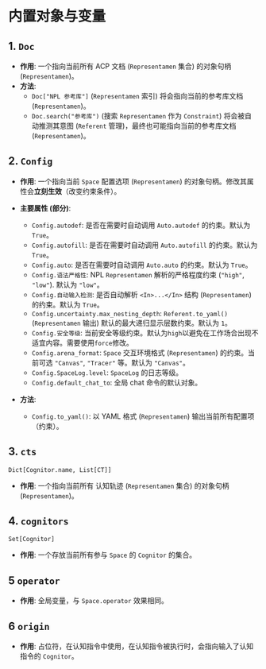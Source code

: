 #  内置对象与变量

## 1. `Doc`
- **作用**: 一个指向当前所有 ACP 文档 (`Representamen` 集合) 的对象句柄 (`Representamen`)。
- **方法**:
	* `Doc["NPL 参考库"]` (`Representamen` 索引) 将会指向当前的参考库文档 (`Representamen`)。
	* `Doc.search("参考库")` (搜索 `Representamen` 作为 `Constraint`) 将会被自动推测其意图 (`Referent` 管理)，最终也可能指向当前的参考库文档 (`Representamen`)。

## 2. `Config`

-   **作用**: 一个指向当前 `Space` 配置选项 (`Representamen`) 的对象句柄。修改其属性会**立刻生效**（改变约束条件）。
-   **主要属性 (部分)**:
    -   `Config.autodef`: 是否在需要时自动调用 `Auto.autodef` 的约束。默认为 `True`。
    -   `Config.autofill`: 是否在需要时自动调用 `Auto.autofill` 的约束。默认为 `True`。
    -   `Config.auto`: 是否在需要时自动调用 `Auto.auto` 的约束。默认为 `True`。
    -   `Config.语法严格性`: NPL `Representamen` 解析的严格程度约束 (`"high"`, `"low"`). 默认为 `"low"`。
    -   `Config.自动输入检测`: 是否自动解析 `<In>...</In>` 结构 (`Representamen`) 的约束。默认为 `True`。
    -   `Config.uncertainty.max_nesting_depth`: `Referent.to_yaml()` (`Representamen` 输出) 默认的最大递归显示层数约束。默认为 `1`。
    -   `Config.安全等级`: 当前安全等级约束。默认为`high`以避免在工作场合出现不适宜内容。需要使用`force`修改。
    -   `Config.arena_format`: `Space` 交互环境格式 (`Representamen`) 的约束。当前可选 `"Canvas"`, `"Tracer"` 等。默认为 `"Canvas"`。
    -    `Config.SpaceLog.level`: `SpaceLog` 的日志等级。
    -    `Config.default_chat_to`: 全局 chat 命令的默认对象。

-   **方法**:
    -   `Config.to_yaml()`: 以 YAML 格式 (`Representamen`) 输出当前所有配置项（约束）。


## 3. `cts`

`Dict[Cognitor.name, List[CT]]`

- **作用**: 一个指向当前所有 认知轨迹 (`Representamen` 集合) 的对象句柄 (`Representamen`)。

## 4. `cognitors`

`Set[Cognitor]`

- **作用**: 一个存放当前所有参与 `Space` 的 `Cognitor` 的集合。

## 5 `operator`

- **作用**: 全局变量，与 `Space.operator` 效果相同。

## 6 `origin`

- **作用**: 占位符，在认知指令中使用，在认知指令被执行时，会指向输入了认知指令的 `Cognitor`。